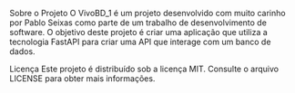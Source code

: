 Sobre o Projeto
O VivoBD_1 é um projeto desenvolvido com muito carinho por Pablo Seixas como parte de um trabalho de desenvolvimento de software. O objetivo deste projeto é criar uma aplicação que utiliza a tecnologia FastAPI para criar uma API que interage com um banco de dados.




Licença
Este projeto é distribuído sob a licença MIT. Consulte o arquivo LICENSE para obter mais informações.
